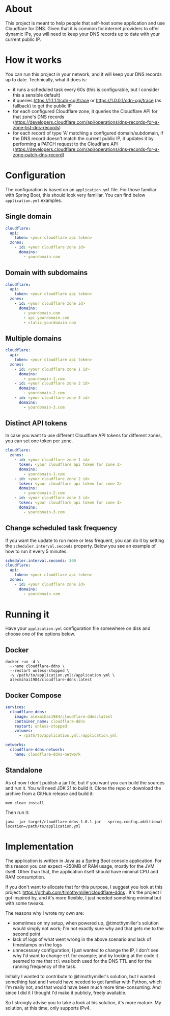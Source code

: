 # About

This project is meant to help people that self-host some application and use 
Cloudflare for DNS. Given that it is common for internet providers to offer dynamic 
IPs, you will need to keep your DNS records up to date with your current public IP.

# How it works

You can run this project in your network, and it will keep your DNS records up to date.
Technically, what it does is:

- it runs a scheduled task every 60s (this is configurable, but I consider this a 
sensible default)
- it queries https://1.1.1.1/cdn-cgi/trace or https://1.0.0.1/cdn-cgi/trace (as fallback) 
to get the public IP
- for each configured Cloudflare zone, it queries the Cloudflare API for that zone's 
DNS records (https://developers.cloudflare.com/api/operations/dns-records-for-a-zone-list-dns-records)
- for each record of type 'A' matching a configured domain/subdomain, if the DNS record 
doesn't match the current public IP, it updates it by performing a PATCH request 
to the Cloudflare API (https://developers.cloudflare.com/api/operations/dns-records-for-a-zone-patch-dns-record)

# Configuration

The configuration is based on an `application.yml` file. For those familiar with Spring Boot, this should look very 
familiar. You can find below `application.yml` examples. 

## Single domain

```yaml
cloudflare:
  api:
    token: <your cloudflare api token>
  zones:
    - id: <your cloudflare zone id>
      domains:
        - yourdomain.com
```

## Domain with subdomains

```yaml
cloudflare:
  api:
    token: <your cloudflare api token>
  zones:
    - id: <your cloudflare zone id>
      domains:
        - yourdomain.com
        - api.yourdomain.com
        - static.yourdomain.com
```

## Multiple domains

```yaml
cloudflare:
  api:
    token: <your cloudflare api token>
  zones:
    - id: <your cloudflare zone 1 id>
      domains:
        - yourdomain-1.com
    - id: <your cloudflare zone 2 id>
      domains:
        - yourdomain-2.com
    - id: <your cloudflare zone 3 id>
      domains:
        - yourdomain-3.com
```

## Distinct API tokens

In case you want to use different Cloudflare API tokens for different zones, you can set one token per zone. 

```yaml
cloudflare:
  zones:
    - id: <your cloudflare zone 1 id>
      token: <your cloudflare api token for zone 1>
      domains:
        - yourdomain-1.com
    - id: <your cloudflare zone 2 id>
      token: <your cloudflare api token for zone 2>
      domains:
        - yourdomain-2.com
    - id: <your cloudflare zone 3 id>
      token: <your cloudflare api token for zone 3>
      domains:
        - yourdomain-3.com
```

## Change scheduled task frequency

If you want the update to run more or less frequent, you can do it by setting the `scheduler.interval.seconds` property.
Below you see an example of how to run it every 5 minutes.

```yaml
scheduler.interval.seconds: 300
cloudflare:
  api:
    token: <your cloudflare api token>
  zones:
    - id: <your cloudflare zone id>
      domains:
        - yourdomain.com
```

# Running it

Have your `application.yml` configuration file somewhere on disk and choose one of the options below.

## Docker

```shell
docker run -d \
  --name cloudflare-ddns \
  --restart unless-stopped \
  -v /path/to/application.yml:/application.yml \
  alexmihai1984/cloudflare-ddns:latest
```

## Docker Compose

```yaml
services:
  cloudflare-ddns:
    image: alexmihai1984/cloudflare-ddns:latest
    container_name: cloudflare-ddns
    restart: unless-stopped
    volumes:
      - /path/to/application.yml:/application.yml

networks:
  cloudflare-ddns-network:
    name: cloudflare-ddns-network
```

## Standalone

As of now I don't publish a jar file, but if you want you can build the sources and run it. 
You will need JDK 21 to build it. Clone the repo or download the archive from a GitHub release and build it:

```shell
mvn clean install
```

Then run it:

```shell
java -jar target/cloudflare-ddns-1.0.1.jar --spring.config.additional-location=/path/to/application.yml
```

# Implementation

The application is written in Java as a Spring Boot console application. 
For this reason you can expect ~250MB of RAM usage, mostly for the JVM itself.
Other than that, the application itself should have minimal CPU and RAM consumption.

If you don't want to allocate that for this purpose, I suggest you look at this project:
https://github.com/timothymiller/cloudflare-ddns . It's the project I got inspired by, and it's more flexible, 
I just needed something minimal but with some tweaks.

The reasons why I wrote my own are:
- sometimes on my setup, when powered up, @timothymiller's solution would simply not work; 
I'm not exactly sure why and that gets me to the second point 
- lack of logs of what went wrong in the above scenario and lack of timestamps on the logs
- unnecessary configuration; I just wanted to change the IP, I don't see why I'd want to change `ttl` for example; 
and by looking at the code it seemed to me that `ttl` was both used for the DNS TTL and for the running frequency 
of the task. 

Initially I wanted to contribute to @timothymiller's solution, but I wanted something fast and I would have needed to 
get familiar with Python, which I'm really not, and that would have been much more time-consuming. 
And since I did it I thought I'd make it publicly, freely available. 

So I strongly advise you to take a look at his solution, it's more mature. 
My solution, at this time, only supports IPv4. 

